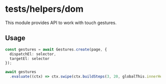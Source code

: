 # tests/helpers/dom

This module provides API to work with touch gestures.

## Usage

```typescript
const gestures = await Gestures.create(page, {
  dispatchEl: selector,
  targetEl: selector
});

await gestures
  .evaluate((ctx) => ctx.swipe(ctx.buildSteps(3, 20, globalThis.innerHeight, 0, -20)));
```
